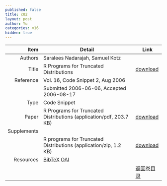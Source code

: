 ```yaml
---
published: false
title: c02
layout: post
author: Yu
categories: v16
hidden: true
---
```


| Item | Detail | Link |
|---:|---|---|
| Authors | Saralees Nadarajah, Samuel Kotz| |
| Title |R Programs for Truncated Distributions | [download](http://www.jstatsoft.org/v16/c02/paper) |
| Reference |Vol. 16, Code Snippet 2, Aug 2006 | |
| | Submitted 2006-06-06, Accepted 2006-08-17| | 
| Type | Code Snippet| |
| Paper | R Programs for Truncated Distributions  (application/pdf, 203.7 KB)| [download](http://www.jstatsoft.org/v16/c02/paper) |
| Supplements | | |
| |R programs for Truncated Distributions  (application/zip, 1.2 KB)|  [download](http://www.jstatsoft.org/v16/c02/supp/1) |
| Resources | [BibTeX](http://www.jstatsoft.org/v16/c02/bibtex) [OAI](http://www.jstatsoft.org/oai?verb=GetRecord&identifier=oai.jstatsoft/v16/c02&prefix=oai_dc)| |
| |  | [返回卷目录]({{site.baseurl}}/volume/v16.html) |